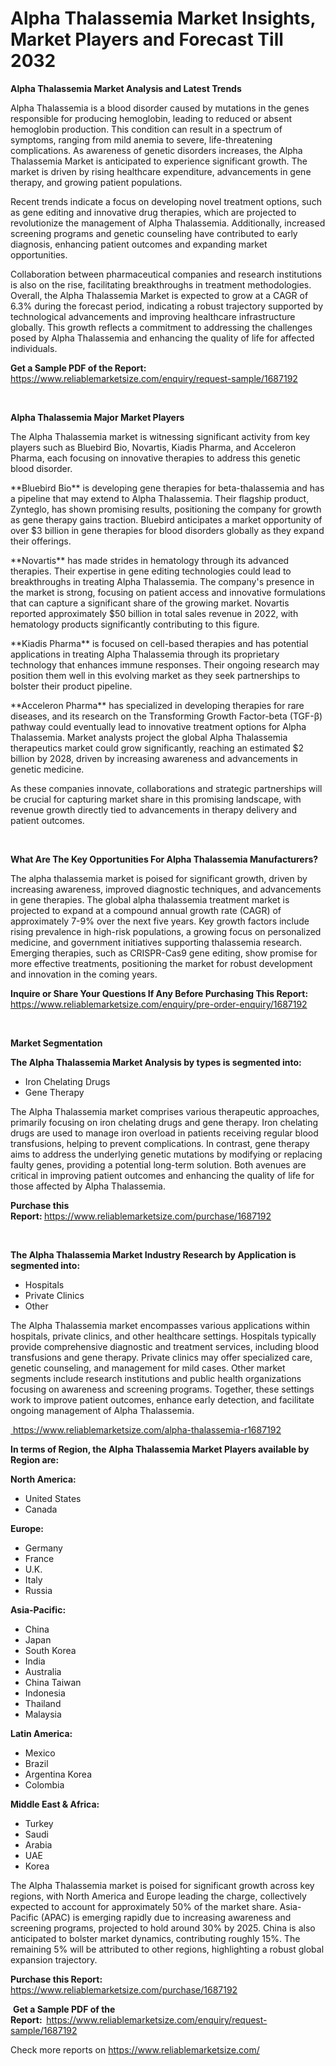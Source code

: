 <p><h1>Alpha Thalassemia Market Insights, Market Players and Forecast Till 2032</h1></p><p><strong>Alpha Thalassemia Market Analysis and Latest Trends</strong></p>
<p><p>Alpha Thalassemia is a blood disorder caused by mutations in the genes responsible for producing hemoglobin, leading to reduced or absent hemoglobin production. This condition can result in a spectrum of symptoms, ranging from mild anemia to severe, life-threatening complications. As awareness of genetic disorders increases, the Alpha Thalassemia Market is anticipated to experience significant growth. The market is driven by rising healthcare expenditure, advancements in gene therapy, and growing patient populations.</p><p>Recent trends indicate a focus on developing novel treatment options, such as gene editing and innovative drug therapies, which are projected to revolutionize the management of Alpha Thalassemia. Additionally, increased screening programs and genetic counseling have contributed to early diagnosis, enhancing patient outcomes and expanding market opportunities.</p><p>Collaboration between pharmaceutical companies and research institutions is also on the rise, facilitating breakthroughs in treatment methodologies. Overall, the Alpha Thalassemia Market is expected to grow at a CAGR of 6.3% during the forecast period, indicating a robust trajectory supported by technological advancements and improving healthcare infrastructure globally. This growth reflects a commitment to addressing the challenges posed by Alpha Thalassemia and enhancing the quality of life for affected individuals.</p></p>
<p><strong>Get a Sample PDF of the Report:&nbsp;</strong> <a href="https://www.reliablemarketsize.com/enquiry/request-sample/1687192?utm_campaign=2299&utm_medium=2&utm_source=Github&utm_content=ia&utm_term=03032025&utm_id=alpha-thalassemia">https://www.reliablemarketsize.com/enquiry/request-sample/1687192</a></p>
<p>&nbsp;</p>
<p><strong>Alpha Thalassemia Major Market Players</strong></p>
<p><p>The Alpha Thalassemia market is witnessing significant activity from key players such as Bluebird Bio, Novartis, Kiadis Pharma, and Acceleron Pharma, each focusing on innovative therapies to address this genetic blood disorder.</p><p>**Bluebird Bio** is developing gene therapies for beta-thalassemia and has a pipeline that may extend to Alpha Thalassemia. Their flagship product, Zynteglo, has shown promising results, positioning the company for growth as gene therapy gains traction. Bluebird anticipates a market opportunity of over $3 billion in gene therapies for blood disorders globally as they expand their offerings.</p><p>**Novartis** has made strides in hematology through its advanced therapies. Their expertise in gene editing technologies could lead to breakthroughs in treating Alpha Thalassemia. The company's presence in the market is strong, focusing on patient access and innovative formulations that can capture a significant share of the growing market. Novartis reported approximately $50 billion in total sales revenue in 2022, with hematology products significantly contributing to this figure.</p><p>**Kiadis Pharma** is focused on cell-based therapies and has potential applications in treating Alpha Thalassemia through its proprietary technology that enhances immune responses. Their ongoing research may position them well in this evolving market as they seek partnerships to bolster their product pipeline.</p><p>**Acceleron Pharma** has specialized in developing therapies for rare diseases, and its research on the Transforming Growth Factor-beta (TGF-β) pathway could eventually lead to innovative treatment options for Alpha Thalassemia. Market analysts project the global Alpha Thalassemia therapeutics market could grow significantly, reaching an estimated $2 billion by 2028, driven by increasing awareness and advancements in genetic medicine.</p><p>As these companies innovate, collaborations and strategic partnerships will be crucial for capturing market share in this promising landscape, with revenue growth directly tied to advancements in therapy delivery and patient outcomes.</p></p>
<p>&nbsp;</p>
<p><strong>What Are The Key Opportunities For Alpha Thalassemia Manufacturers?</strong></p>
<p><p>The alpha thalassemia market is poised for significant growth, driven by increasing awareness, improved diagnostic techniques, and advancements in gene therapies. The global alpha thalassemia treatment market is projected to expand at a compound annual growth rate (CAGR) of approximately 7-9% over the next five years. Key growth factors include rising prevalence in high-risk populations, a growing focus on personalized medicine, and government initiatives supporting thalassemia research. Emerging therapies, such as CRISPR-Cas9 gene editing, show promise for more effective treatments, positioning the market for robust development and innovation in the coming years.</p></p>
<p><strong>Inquire or Share Your Questions If Any Before Purchasing This Report:</strong> <a href="https://www.reliablemarketsize.com/enquiry/pre-order-enquiry/1687192?utm_campaign=2299&utm_medium=2&utm_source=Github&utm_content=ia&utm_term=03032025&utm_id=alpha-thalassemia">https://www.reliablemarketsize.com/enquiry/pre-order-enquiry/1687192</a></p>
<p>&nbsp;</p>
<p><strong>Market Segmentation</strong></p>
<p><strong>The Alpha Thalassemia Market Analysis by types is segmented into:</strong></p>
<p><ul><li>Iron Chelating Drugs</li><li>Gene Therapy</li></ul></p>
<p><p>The Alpha Thalassemia market comprises various therapeutic approaches, primarily focusing on iron chelating drugs and gene therapy. Iron chelating drugs are used to manage iron overload in patients receiving regular blood transfusions, helping to prevent complications. In contrast, gene therapy aims to address the underlying genetic mutations by modifying or replacing faulty genes, providing a potential long-term solution. Both avenues are critical in improving patient outcomes and enhancing the quality of life for those affected by Alpha Thalassemia.</p></p>
<p><strong>Purchase this Report:&nbsp;</strong><a href="https://www.reliablemarketsize.com/purchase/1687192?utm_campaign=2299&utm_medium=2&utm_source=Github&utm_content=ia&utm_term=03032025&utm_id=alpha-thalassemia">https://www.reliablemarketsize.com/purchase/1687192</a></p>
<p>&nbsp;</p>
<p><strong>The Alpha Thalassemia Market Industry Research by Application is segmented into:</strong></p>
<p><ul><li>Hospitals</li><li>Private Clinics</li><li>Other</li></ul></p>
<p><p>The Alpha Thalassemia market encompasses various applications within hospitals, private clinics, and other healthcare settings. Hospitals typically provide comprehensive diagnostic and treatment services, including blood transfusions and gene therapy. Private clinics may offer specialized care, genetic counseling, and management for mild cases. Other market segments include research institutions and public health organizations focusing on awareness and screening programs. Together, these settings work to improve patient outcomes, enhance early detection, and facilitate ongoing management of Alpha Thalassemia.</p></p>
<p><a href="https://www.reliablemarketsize.com/alpha-thalassemia-r1687192?utm_campaign=2299&utm_medium=2&utm_source=Github&utm_content=ia&utm_term=03032025&utm_id=alpha-thalassemia">&nbsp;https://www.reliablemarketsize.com/alpha-thalassemia-r1687192</a></p>
<p><strong>In terms of Region, the Alpha Thalassemia Market Players available by Region are:</strong></p>
<p>
    <p> <strong> North America: </strong>
        <ul>
            <li>United States</li>
            <li>Canada</li>
        </ul>
        </p> 
    <p> <strong> Europe: </strong>
        <ul>
            <li>Germany</li>
            <li>France</li>
            <li>U.K.</li>
            <li>Italy</li>
            <li>Russia</li>
        </ul>
        </p> 
    <p> <strong> Asia-Pacific: </strong>
        <ul>
            <li>China</li>
            <li>Japan</li>
            <li>South Korea</li>
            <li>India</li>
            <li>Australia</li>
            <li>China Taiwan</li>
            <li>Indonesia</li>
            <li>Thailand</li>
            <li>Malaysia</li>
        </ul>
        </p> 
    <p> <strong> Latin America: </strong>
        <ul>
            <li>Mexico</li>
            <li>Brazil</li>
            <li>Argentina Korea</li>
            <li>Colombia</li>
        </ul>
        </p> 
    <p> <strong> Middle East & Africa: </strong>
        <ul>
            <li>Turkey</li>
            <li>Saudi</li>
            <li>Arabia</li>
            <li>UAE</li>
            <li>Korea</li>
        </ul>
    </p>
    </p>
<p><p>The Alpha Thalassemia market is poised for significant growth across key regions, with North America and Europe leading the charge, collectively expected to account for approximately 50% of the market share. Asia-Pacific (APAC) is emerging rapidly due to increasing awareness and screening programs, projected to hold around 30% by 2025. China is also anticipated to bolster market dynamics, contributing roughly 15%. The remaining 5% will be attributed to other regions, highlighting a robust global expansion trajectory.</p></p>
<p><strong>Purchase this Report: </strong><a href="https://www.reliablemarketsize.com/purchase/1687192?utm_campaign=2299&utm_medium=2&utm_source=Github&utm_content=ia&utm_term=03032025&utm_id=alpha-thalassemia">https://www.reliablemarketsize.com/purchase/1687192</a></p>
<p>&nbsp;<strong>Get a Sample PDF of the Report:&nbsp;&nbsp;</strong><a href="https://www.reliablemarketsize.com/enquiry/request-sample/1687192?utm_campaign=2299&utm_medium=2&utm_source=Github&utm_content=ia&utm_term=03032025&utm_id=alpha-thalassemia">https://www.reliablemarketsize.com/enquiry/request-sample/1687192</a></p>
<p><strong></strong></p>
<p>Check more reports on <a href="https://www.reliablemarketsize.com/?utm_campaign=2299&utm_medium=2&utm_source=Github&utm_content=ia&utm_term=03032025&utm_id=alpha-thalassemia">https://www.reliablemarketsize.com/</a></p>